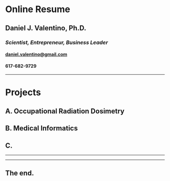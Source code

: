 # Online Resume
## Daniel J. Valentino, Ph.D.

### *Scientist, Entrepreneur, Business Leader*

#### daniel.valentino@gmail.com

#### 617-682-9729

---
# Projects
## A. Occupational Radiation Dosimetry
## B. Medical Informatics
## C. 
---

---
## The end.
<!--stackedit_data:
eyJoaXN0b3J5IjpbLTExMjgxODQ3NjJdfQ==
-->
